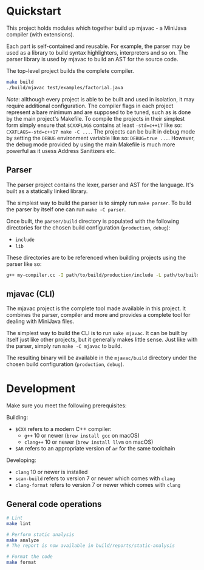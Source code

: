 # Quickstart

This project holds modules which together build up mjavac - a MiniJava compiler (with extensions).

Each part is self-contained and reusable. For example, the parser may be used as a library to build syntax highlighters, interpreters and so on. The parser library is used by mjavac to build an AST for the source code.

The top-level project builds the complete compiler.

```sh
make build
./build/mjavac test/examples/factorial.java
```

_Note_: allthough every project is able to be built and used in isolation, it may require additional configuration. The compiler flags in each project represent a bare minimum and are supposed to be tuned, such as is done by the main project's Makefile. To compile the projects in their simplest form simply ensure that `$CXXFLAGS` contains at least `-std=c++17` like so: `CXXFLAGS=-std=c++17 make -C ...`. The projects can be built in debug mode by setting the `DEBUG` environment variable like so: `DEBUG=true ...`. However, the debug mode provided by using the main Makefile is much more powerful as it usess Address Sanitizers etc.

## Parser

The parser project contains the lexer, parser and AST for the language. It's built as a statically linked library.

The simplest way to build the parser is to simply run `make parser`. To build the parser by itself one can run `make -C parser`.

Once built, the `parser/build` directory is populated with the following directories for the chosen build configuration (`production`, `debug`):

* `include`
* `lib`

These directories are to be referenced when building projects using the parser like so:

```sh
g++ my-compiler.cc -I path/to/build/production/include -L path/to/build/production/lib/mjavac -l mjavacparser
```

## mjavac (CLI)

The mjavac project is the complete tool made available in this project. It combines the parser, compiler and more and provides a complete tool for dealing with MiniJava files.

The simplest way to build the CLI is to run `make mjavac`. It can be built by itself just like other projects, but it generally makes little sense. Just like with the parser, simply run `make -C mjavac` to build.

The resulting binary will be available in the `mjavac/build` directory under the chosen build configuration (`production`, `debug`).

# Development

Make sure you meet the following prerequisites:

Building:
* `$CXX` refers to a modern C++ compiler:
  * `g++` 10 or newer (`brew install gcc` on macOS)
  * `clang++` 10 or newer (`brew install llvm` on macOS)
* `$AR` refers to an appropriate version of `ar` for the same toolchain

Developing:
* `clang` 10 or newer is installed
* `scan-build` refers to version 7 or newer which comes with `clang`
* `clang-format` refers to version 7 or newer which comes with `clang`

## General code operations

```sh
# Lint
make lint

# Perform static analysis
make analyze
# The report is now available in build/reports/static-analysis

# Format the code
make format
```
